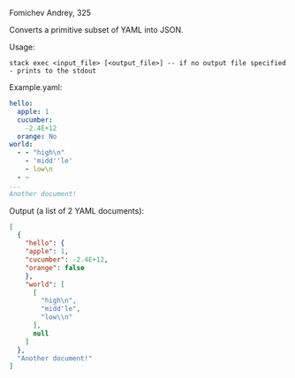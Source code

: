 Fomichev Andrey, 325

Converts a primitive subset of YAML into JSON.

Usage:
```
stack exec <input_file> [<output_file>] -- if no output file specified - prints to the stdout
```

Example.yaml:
```yaml
hello:
  apple: 1
  cucumber:
    -2.4E+12
  orange: No
world:
  - - "high\n"
    - 'midd''le'
    - low\n
  - ~
...
Another document!
```
Output (a list of 2 YAML documents):
```json
[
  {
    "hello": {
    "apple": 1,
    "cucumber": -2.4E+12,
    "orange": false
    },
    "world": [
      [
        "high\n",
        "midd'le",
        "low\\n"
      ],
      null
    ]
  },
  "Another document!"
]
```
